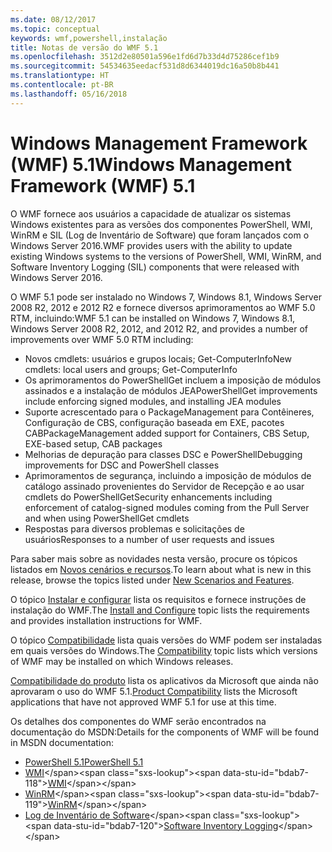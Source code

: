 ```yaml
---
ms.date: 08/12/2017
ms.topic: conceptual
keywords: wmf,powershell,instalação
title: Notas de versão do WMF 5.1
ms.openlocfilehash: 3512d2e80501a596e1fd6d7b33d4d75286cef1b9
ms.sourcegitcommit: 54534635eedacf531d8d6344019dc16a50b8b441
ms.translationtype: HT
ms.contentlocale: pt-BR
ms.lasthandoff: 05/16/2018
---
```

# <a name="windows-management-framework-wmf-51"></a><span data-ttu-id="bdab7-103">Windows Management Framework (WMF) 5.1</span><span class="sxs-lookup"><span data-stu-id="bdab7-103">Windows Management Framework (WMF) 5.1</span></span> #

<span data-ttu-id="bdab7-104">O WMF fornece aos usuários a capacidade de atualizar os sistemas Windows existentes para as versões dos componentes PowerShell, WMI, WinRM e SIL (Log de Inventário de Software) que foram lançados com o Windows Server 2016.</span><span class="sxs-lookup"><span data-stu-id="bdab7-104">WMF provides users with the ability to update existing Windows systems to the versions of PowerShell, WMI, WinRM, and Software Inventory Logging (SIL) components that were released with Windows Server 2016.</span></span>

<span data-ttu-id="bdab7-105">O WMF 5.1 pode ser instalado no Windows 7, Windows 8.1, Windows Server 2008 R2, 2012 e 2012 R2 e fornece diversos aprimoramentos ao WMF 5.0 RTM, incluindo:</span><span class="sxs-lookup"><span data-stu-id="bdab7-105">WMF 5.1 can be installed on Windows 7, Windows 8.1, Windows Server 2008 R2, 2012, and 2012 R2, and provides a number of improvements over WMF 5.0 RTM including:</span></span>

- <span data-ttu-id="bdab7-106">Novos cmdlets: usuários e grupos locais; Get-ComputerInfo</span><span class="sxs-lookup"><span data-stu-id="bdab7-106">New cmdlets: local users and groups; Get-ComputerInfo</span></span>
- <span data-ttu-id="bdab7-107">Os aprimoramentos do PowerShellGet incluem a imposição de módulos assinados e a instalação de módulos JEA</span><span class="sxs-lookup"><span data-stu-id="bdab7-107">PowerShellGet improvements include enforcing signed modules, and installing JEA modules</span></span>
- <span data-ttu-id="bdab7-108">Suporte acrescentado para o PackageManagement para Contêineres, Configuração de CBS, configuração baseada em EXE, pacotes CAB</span><span class="sxs-lookup"><span data-stu-id="bdab7-108">PackageManagement added support for Containers, CBS Setup, EXE-based setup, CAB packages</span></span>
- <span data-ttu-id="bdab7-109">Melhorias de depuração para classes DSC e PowerShell</span><span class="sxs-lookup"><span data-stu-id="bdab7-109">Debugging improvements for DSC and PowerShell classes</span></span>
- <span data-ttu-id="bdab7-110">Aprimoramentos de segurança, incluindo a imposição de módulos de catálogo assinado provenientes do Servidor de Recepção e ao usar cmdlets do PowerShellGet</span><span class="sxs-lookup"><span data-stu-id="bdab7-110">Security enhancements including enforcement of catalog-signed modules coming from the Pull Server and when using PowerShellGet cmdlets</span></span>
- <span data-ttu-id="bdab7-111">Respostas para diversos problemas e solicitações de usuários</span><span class="sxs-lookup"><span data-stu-id="bdab7-111">Responses to a number of user requests and issues</span></span>

<span data-ttu-id="bdab7-112">Para saber mais sobre as novidades nesta versão, procure os tópicos listados em [Novos cenários e recursos](https://docs.microsoft.com/en-us/powershell/wmf/5.1/scenarios-features).</span><span class="sxs-lookup"><span data-stu-id="bdab7-112">To learn about what is new in this release, browse the topics listed under [New Scenarios and Features](https://docs.microsoft.com/en-us/powershell/wmf/5.1/scenarios-features).</span></span>

<span data-ttu-id="bdab7-113">O tópico [Instalar e configurar](https://docs.microsoft.com/en-us/powershell/wmf/5.1/install-configure) lista os requisitos e fornece instruções de instalação do WMF.</span><span class="sxs-lookup"><span data-stu-id="bdab7-113">The [Install and Configure](https://docs.microsoft.com/en-us/powershell/wmf/5.1/install-configure) topic lists the requirements and provides installation instructions for WMF.</span></span>

<span data-ttu-id="bdab7-114">O tópico [Compatibilidade](https://docs.microsoft.com/en-us/powershell/wmf/5.1/compatibility) lista quais versões do WMF podem ser instaladas em quais versões do Windows.</span><span class="sxs-lookup"><span data-stu-id="bdab7-114">The [Compatibility](https://docs.microsoft.com/en-us/powershell/wmf/5.1/compatibility) topic lists which versions of WMF may be installed on which Windows releases.</span></span>

<span data-ttu-id="bdab7-115">[Compatibilidade do produto](https://docs.microsoft.com/en-us/powershell/wmf/5.1/productincompat) lista os aplicativos da Microsoft que ainda não aprovaram o uso do WMF 5.1.</span><span class="sxs-lookup"><span data-stu-id="bdab7-115">[Product Compatibility](https://docs.microsoft.com/en-us/powershell/wmf/5.1/productincompat) lists the Microsoft applications that have not approved WMF 5.1 for use at this time.</span></span>

<span data-ttu-id="bdab7-116">Os detalhes dos componentes do WMF serão encontrados na documentação do MSDN:</span><span class="sxs-lookup"><span data-stu-id="bdab7-116">Details for the components of WMF will be found in MSDN documentation:</span></span>

- [<span data-ttu-id="bdab7-117">PowerShell 5.1</span><span class="sxs-lookup"><span data-stu-id="bdab7-117">PowerShell 5.1</span></span>](https://docs.microsoft.com/en-us/powershell/)
- <span data-ttu-id="bdab7-118">[WMI](https://msdn.microsoft.com/en-us/library/jj152383(v=vs.85).aspx)</span><span class="sxs-lookup"><span data-stu-id="bdab7-118">[WMI](https://msdn.microsoft.com/en-us/library/jj152383(v=vs.85).aspx)</span></span>
- <span data-ttu-id="bdab7-119">[WinRM](https://msdn.microsoft.com/en-us/library/aa384426(v=vs.85).aspx)</span><span class="sxs-lookup"><span data-stu-id="bdab7-119">[WinRM](https://msdn.microsoft.com/en-us/library/aa384426(v=vs.85).aspx)</span></span>
- <span data-ttu-id="bdab7-120">[Log de Inventário de Software](https://technet.microsoft.com/en-us/library/dn383584(v=ws.11).aspx)</span><span class="sxs-lookup"><span data-stu-id="bdab7-120">[Software Inventory Logging](https://technet.microsoft.com/en-us/library/dn383584(v=ws.11).aspx)</span></span>
